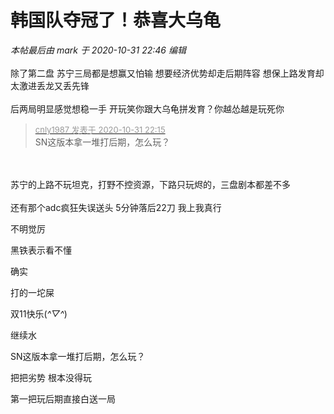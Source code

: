 # 韩国队夺冠了！恭喜大乌龟


<i class="pstatus"> 本帖最后由 mark 于 2020-10-31 22:46 编辑 </i><br />
<br />
除了第二盘 苏宁三局都是想赢又怕输 想要经济优势却走后期阵容 想保上路发育却太激进丢龙又丢先锋 <br />
<br />
后两局明显感觉想稳一手 开玩笑你跟大乌龟拼发育？你越怂越是玩死你

<div class="quote"><blockquote><font size="2"><a href="https://www.hostloc.com/forum.php?mod=redirect&amp;goto=findpost&amp;pid=9382842&amp;ptid=760745" target="_blank"><font color="#999999">cnly1987 发表于 2020-10-31 22:15</font></a></font><br />
SN这版本拿一堆打后期，怎么玩？</blockquote></div><br />
<br />
苏宁的上路不玩坦克，打野不控资源，下路只玩烬的，三盘剧本都差不多<br />
<br />
还有那个adc疯狂失误送头 5分钟落后22刀 我上我真行<img src="static/image/smiley/default/titter.gif" smilieid="9" border="0" alt="" />

不明觉厉

黑铁表示看不懂

确实 

打的一坨屎

双11快乐(*^▽^*)

继续水<img src="static/image/smiley/yct/003.gif" smilieid="50" border="0" alt="" />

SN这版本拿一堆打后期，怎么玩？

把把劣势 根本没得玩<img id="aimg_Y8nvt" onclick="zoom(this, this.src, 0, 0, 0)" class="zoom" src="https://cdn.jsdelivr.net/gh/hishis/forum-master/public/images/patch.gif" onmouseover="img_onmouseoverfunc(this)" onload="thumbImg(this)" border="0" alt="" />

第一把玩后期直接白送一局
